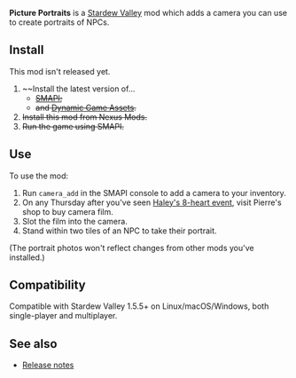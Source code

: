 ﻿**Picture Portraits** is a [Stardew Valley](http://stardewvalley.net/) mod which adds a camera you
can use to create portraits of NPCs.

## Install
This mod isn't released yet.

1. ~~Install the latest version of...
   * ~~[SMAPI](https://smapi.io);~~
   * ~~and [Dynamic Game Assets](http://www.nexusmods.com/stardewvalley/mods/9365).~~
2. ~~Install this mod from Nexus Mods.~~
3. ~~Run the game using SMAPI.~~

## Use
To use the mod:

1. Run `camera_add` in the SMAPI console to add a camera to your inventory.
2. On any Thursday after you've seen [Haley's 8-heart event](https://stardewvalleywiki.com/Haley#Eight_Hearts),
   visit Pierre's shop to buy camera film.
3. Slot the film into the camera.
4. Stand within two tiles of an NPC to take their portrait.

(The portrait photos won't reflect changes from other mods you've installed.)

## Compatibility
Compatible with Stardew Valley 1.5.5+ on Linux/macOS/Windows, both single-player and multiplayer.

## See also
* [Release notes](release-notes.md)
